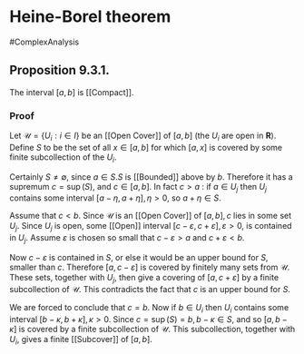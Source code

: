 # Heine-Borel theorem
#ComplexAnalysis 

## Proposition 9.3.1.
The interval $[a, b]$ is [[Compact]].

### Proof
Let $\mathcal{U}=\left\{U_{i}: i \in I\right\}$ be an [[Open Cover]] of $[a, b]$ (the $U_{i}$ are open in $\mathbf{R}$).
Define $S$ to be the set of all $x \in[a, b]$ for which $[a, x]$ is covered by some finite subcollection of the $U_{i}$.

Certainly $S \neq \emptyset$, since $a \in S . S$ is [[Bounded]] above by $b$. Therefore it has a supremum $c=\sup (S)$, and $c \in[a, b]$. In fact $c>a$ : if $a \in U_{j}$ then $U_{j}$ contains some interval $[a-\eta, a+\eta], \eta>0$, so $a+\eta \in S$.

Assume that $c<b$. Since $\mathcal{U}$ is an [[Open Cover]] of $[a, b], c$ lies in some set $U_{j}$. Since $U_{j}$ is open, some [[Open]] interval $[c-\varepsilon, c+\varepsilon], \varepsilon>0$, is contained in $U_{j}$. Assume $\varepsilon$ is chosen so small that $c-\varepsilon>a$ and $c+\varepsilon<b$.

Now $c-\varepsilon$ is contained in $S$, or else it would be an upper bound for $S$, smaller than $c$. Therefore $[a, c-\varepsilon]$ is covered by finitely many sets from $\mathcal{U}$. These sets, together with $U_{j}$, then give a covering of $[a, c+\varepsilon]$ by a finite subcollection of $\mathcal{U}$. This contradicts the fact that $c$ is an upper bound for $S$.

We are forced to conclude that $c=b$. Now if $b \in U_{i}$ then $U_{i}$ contains some interval $[b-\kappa, b+\kappa], \kappa>0$. Since $c=\sup (S)=b, b-\kappa \in S$, and so $[a, b-\kappa]$ is covered by a finite subcollection of $\mathcal{U}$. This subcollection, together with $U_{i}$, gives a finite [[Subcover]] of $[a, b]$.